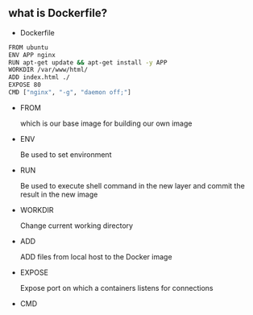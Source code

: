 

## what is Dockerfile?

- Dockerfile

~~~bash
FROM ubuntu
ENV APP nginx
RUN apt-get update && apt-get install -y APP
WORKDIR /var/www/html/
ADD index.html ./
EXPOSE 80
CMD ["nginx", "-g", "daemon off;"]
~~~

- FROM

    which is our base image for building our own image

- ENV
    
    Be used to set environment
    
- RUN
    
    Be used to execute shell command in the new layer and commit the result in the new image

- WORKDIR
    
    Change current working directory

- ADD

    ADD files from local host to the Docker image

- EXPOSE

    Expose port on which a containers listens for connections

- CMD
    


